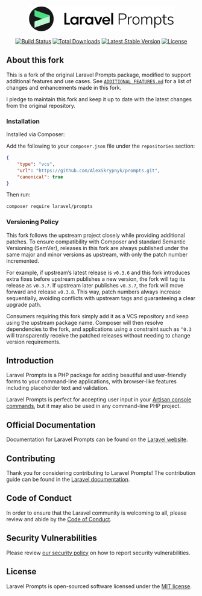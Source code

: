 <p align="center"><img width="386" height="68" src="/art/logo.svg" alt="Laravel Prompts"></p>

<p align="center">
<a href="https://github.com/laravel/prompts/actions"><img src="https://github.com/laravel/prompts/workflows/tests/badge.svg" alt="Build Status"></a>
<a href="https://packagist.org/packages/laravel/prompts"><img src="https://img.shields.io/packagist/dt/laravel/prompts" alt="Total Downloads"></a>
<a href="https://packagist.org/packages/laravel/prompts"><img src="https://img.shields.io/packagist/v/laravel/prompts" alt="Latest Stable Version"></a>
<a href="https://packagist.org/packages/laravel/prompts"><img src="https://img.shields.io/packagist/l/laravel/prompts" alt="License"></a>
</p>

## About this fork

This is a fork of the original Laravel Prompts package, modified to support 
additional features and use cases. See [`ADDITIONAL_FEATURES.md`](ADDITIONAL_FEATURES.md)
for a list of changes and enhancements made in this fork.

I pledge to maintain this fork and keep it up to date with the latest changes 
from the original repository.

### Installation

Installed via Composer:

Add the following to your `composer.json` file under the `repositories` section:

```json
{
    "type": "vcs",
    "url": "https://github.com/AlexSkrypnyk/prompts.git",
    "canonical": true
}
```
Then run:

```bash
composer require laravel/prompts
```

### Versioning Policy

This fork follows the upstream project closely while providing additional
patches. To ensure compatibility with Composer and standard Semantic
Versioning (SemVer), releases in this fork are always published under the same
major and minor versions as upstream, with only the patch number incremented.

For example, if upstream’s latest release is `v0.3.6` and this fork introduces
extra fixes before upstream publishes a new version, the fork will tag its
release as `v0.3.7`. If upstream later publishes `v0.3.7`, the fork will move
forward and release `v0.3.8`. This way, patch numbers always increase
sequentially, avoiding conflicts with upstream tags and guaranteeing a clear
upgrade path.

Consumers requiring this fork simply add it as a VCS repository and keep using
the upstream package name. Composer will then resolve dependencies to the fork,
and applications using a constraint such as `^0.3` will transparently receive 
the patched releases without needing to change version requirements.

## Introduction

Laravel Prompts is a PHP package for adding beautiful and user-friendly forms to your command-line applications, with browser-like features including placeholder text and validation.

Laravel Prompts is perfect for accepting user input in your [Artisan console commands](https://laravel.com/docs/artisan#writing-commands), but it may also be used in any command-line PHP project.

## Official Documentation

Documentation for Laravel Prompts can be found on the [Laravel website](https://laravel.com/docs/prompts).

## Contributing

Thank you for considering contributing to Laravel Prompts! The contribution guide can be found in the [Laravel documentation](https://laravel.com/docs/contributions).

## Code of Conduct

In order to ensure that the Laravel community is welcoming to all, please review and abide by the [Code of Conduct](https://laravel.com/docs/contributions#code-of-conduct).

## Security Vulnerabilities

Please review [our security policy](https://github.com/laravel/prompts/security/policy) on how to report security vulnerabilities.

## License

Laravel Prompts is open-sourced software licensed under the [MIT license](LICENSE.md).
